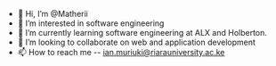 - 👋 Hi, I’m @Matherii
- 👀 I’m interested in software engineering
- 🌱 I’m currently learning software engineering at ALX and Holberton.
- 💞️ I’m looking to collaborate on web and application development
- 📫 How to reach me --   ian.muriuki@riarauniversity.ac.ke

<!---
Matherii/Matherii is a ✨ special ✨ repository because its `README.md` (this file) appears on your GitHub profile.
You can click the Preview link to take a look at your changes.
--->
